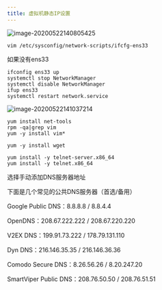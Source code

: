 ```yaml
---
title: 虚拟机静态IP设置
---
```


![image-20200522140805425](\images\image-20200522140805425.png)

```
vim /etc/sysconfig/network-scripts/ifcfg-ens33
```

如果没有ens33

```
ifconfig ens33 up
systemctl stop NetworkManager
systemctl disable NetworkManager
ifup ens33
systemctl restart network.service
```

![image-20200522141037214](\images\image-20200522141037214.png)

```
yum install net-tools
rpm -qa|grep vim
yum -y install vim*

yum -y install wget

yum install -y telnet-server.x86_64
yum install -y telnet.x86_64
```

选择手动添加DNS服务器地址

下面是几个常见的公共DNS服务器（首选/备用）

Google Public DNS：8.8.8.8 / 8.8.4.4

OpenDNS：208.67.222.222 / 208.67.220.220

V2EX DNS：199.91.73.222 / 178.79.131.110

Dyn DNS：216.146.35.35 / 216.146.36.36

Comodo Secure DNS：8.26.56.26 / 8.20.247.20

SmartViper Public DNS：208.76.50.50 / 208.76.51.51
